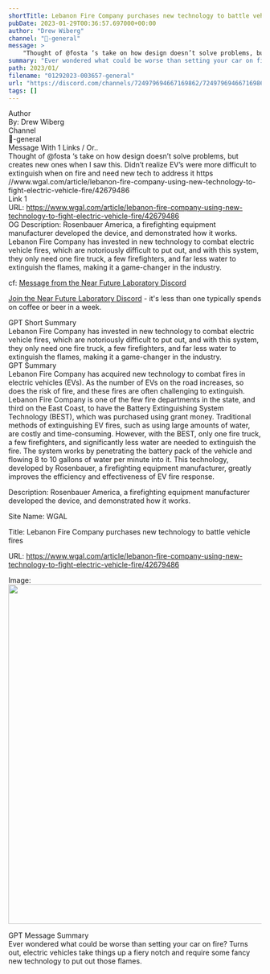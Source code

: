 ```yaml
---
shortTitle: Lebanon Fire Company purchases new technology to battle vehicle fires 
pubDate: 2023-01-29T00:36:57.697000+00:00
author: "Drew Wiberg"
channel: "📝-general"
message: >
    "Thought of @​fosta ‘s take on how design doesn’t solve problems, but creates new ones when I saw this. Didn’t realize EV’s were more difficult to extinguish when on fire and need new tech to address it https //www.wgal.com/article/lebanon-fire-company-using-new-technology-to-fight-electric-vehicle-fire/42679486"
summary: "Ever wondered what could be worse than setting your car on fire? Turns out, electric vehicles take things up a fiery notch and require some fancy new technology to put out those flames."
path: 2023/01/
filename: "01292023-003657-general"
url: "https://discord.com/channels/724979694667169862/724979694667169865/1069053505215676416"
tags: []
---
```

<div class="metadata-title-header pt-3 pb-3 pl-2">Author</div>    
<div class="bg-gray-200 p-4 rounded-md mb-4">   
By: Drew Wiberg
</div>

<div class="metadata-title-header pt-3 pb-3 pl-2">Channel</div>    
<div class="bg-gray-200 p-4 rounded-md mb-4">   
📝-general</span>
</div>

<div class="metadata-title-header pt-3 pb-3 pl-2">Message  With 1 Links / Or..</div>    
<div class="human-content-container">  



<div class="mb-4" style="font-family: var(--font-family-peak);">Thought of @​fosta ‘s take on how design doesn’t solve problems, but creates new ones when I saw this. Didn’t realize EV’s were more difficult to extinguish when on fire and need new tech to address it https //www.wgal.com/article/lebanon-fire-company-using-new-technology-to-fight-electric-vehicle-fire/42679486</div>

<div class="">Link 1</div> 
<div class="">URL: <a href="https://www.wgal.com/article/lebanon-fire-company-using-new-technology-to-fight-electric-vehicle-fire/42679486">https://www.wgal.com/article/lebanon-fire-company-using-new-technology-to-fight-electric-vehicle-fire/42679486</a></div>
OG Description: Rosenbauer America, a firefighting equipment manufacturer developed the device, and demonstrated how it works.   <!-- Example: Display each item in a paragraph -->
Lebanon Fire Company has invested in new technology to combat electric vehicle fires, which are notoriously difficult to put out, and with this system, they only need one fire truck, a few firefighters, and far less water to extinguish the flames, making it a game-changer in the industry.



<!-- 
URL: https://www.wgal.com/article/lebanon-fire-company-using-new-technology-to-fight-electric-vehicle-fire/42679486
Description Rosenbauer America, a firefighting equipment manufacturer developed the device, and demonstrated how it works. 
 -->
</div>



cf: <a href="">Message from the Near Future Laboratory Discord</a>

<a href="">Join the Near Future Laboratory Discord</a> - it's less than one typically spends on coffee or beer in a week. 



<div class="metadata-title-header pt-3 pb-3 pl-2">GPT Short Summary</div>
<div class="robot-content-container">
Lebanon Fire Company has invested in new technology to combat electric vehicle fires, which are notoriously difficult to put out, and with this system, they only need one fire truck, a few firefighters, and far less water to extinguish the flames, making it a game-changer in the industry.
</div>

<div class="metadata-title-header pt-3 pb-3 pl-2">GPT Summary</div>
<div class="robot-content-container">
Lebanon Fire Company has acquired new technology to combat fires in electric vehicles (EVs). As the number of EVs on the road increases, so does the risk of fire, and these fires are often challenging to extinguish. Lebanon Fire Company is one of the few fire departments in the state, and third on the East Coast, to have the Battery Extinguishing System Technology (BEST), which was purchased using grant money. Traditional methods of extinguishing EV fires, such as using large amounts of water, are costly and time-consuming. However, with the BEST, only one fire truck, a few firefighters, and significantly less water are needed to extinguish the fire. The system works by penetrating the battery pack of the vehicle and flowing 8 to 10 gallons of water per minute into it. This technology, developed by Rosenbauer, a firefighting equipment manufacturer, greatly improves the efficiency and effectiveness of EV fire response.
</div>

<!-- Summary:  WGAL News 8 at 6:00 p.m. is on the air at 6.00 a time .      -  - watched on demand programs at 6.30 a time.  presents watches on demand. and watch.com at time.com .  movies.com.com and iReporters.com are featured in the weekly Newsquiz.com/WGAL . -->

<!-- [] -->

<!-- <div class="bg-gray-400"> {'og:type': 'article', 'og:url': 'https://www.wgal.com/article/lebanon-fire-company-using-new-technology-to-fight-electric-vehicle-fire/42679486', 'og:site_name': 'WGAL', 'og:title': 'Lebanon Fire Company purchases new technology to battle vehicle fires ', 'og:description': 'Rosenbauer America, a firefighting equipment manufacturer developed the device, and demonstrated how it works. ', 'og:image': 'https://kubrick.htvapps.com/htv-prod-media.s3.amazonaws.com/images/poster-image-2023-01-26t181037-322-1674774820.jpg?crop=1.00xw:1.00xh;0,0&resize=1200:*', 'og:image:width': '1200', 'og:image:height': '675'} </div> -->

Description: Rosenbauer America, a firefighting equipment manufacturer developed the device, and demonstrated how it works. 

Site Name: WGAL

Title: Lebanon Fire Company purchases new technology to battle vehicle fires 

URL: https://www.wgal.com/article/lebanon-fire-company-using-new-technology-to-fight-electric-vehicle-fire/42679486

Image: <img src="https://kubrick.htvapps.com/htv-prod-media.s3.amazonaws.com/images/poster-image-2023-01-26t181037-322-1674774820.jpg?crop=1.00xw:1.00xh;0,0&resize=1200:*" width="1200" height="675"/>




<div class="metadata-title-header pt-3 pb-3 pl-2">GPT Message Summary</div>    
<div class="robot-content-container">
Ever wondered what could be worse than setting your car on fire? Turns out, electric vehicles take things up a fiery notch and require some fancy new technology to put out those flames.
</div>
</div>